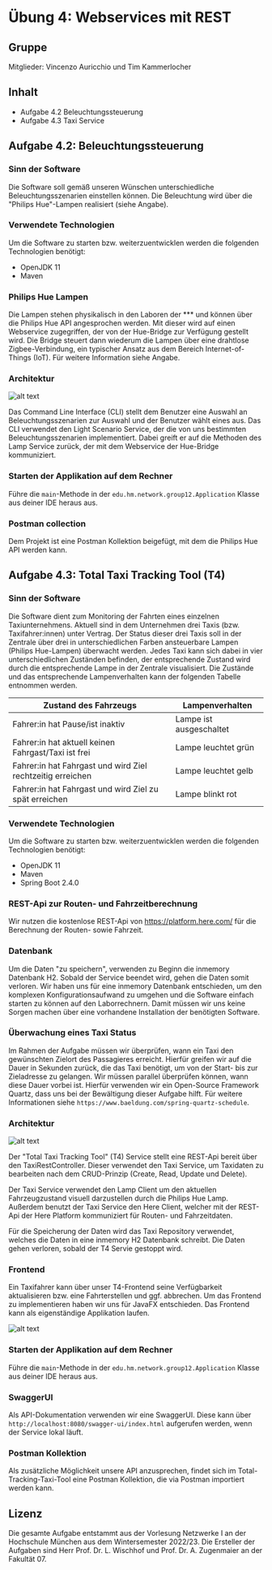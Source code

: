 # Übung 4: Webservices mit REST

## Gruppe
Mitglieder: Vincenzo Auricchio und Tim Kammerlocher

## Inhalt
- Aufgabe 4.2 Beleuchtungssteuerung
- Aufgabe 4.3 Taxi Service

## Aufgabe 4.2: Beleuchtungssteuerung

### Sinn der Software
Die Software soll gemäß unseren Wünschen unterschiedliche Beleuchtungsszenarien einstellen können. Die Beleuchtung wird über die "Philips Hue"-Lampen realisiert (siehe Angabe).

### Verwendete Technologien
Um die Software zu starten bzw. weiterzuentwicklen werden die folgenden Technologien benötigt:
- OpenJDK 11
- Maven

### Philips Hue Lampen
Die Lampen stehen physikalisch in den Laboren der *** und können über die Philips Hue API angesprochen werden. Mit dieser wird auf einen Webservice zugegriffen, der von der Hue-Bridge zur Verfügung gestellt wird. Die Bridge steuert dann wiederum die Lampen über eine drahtlose Zigbee-Verbindung, ein typischer Ansatz aus dem Bereich Internet-of-Things (IoT). Für weitere Information siehe Angabe.

### Architektur

![alt text](Aufgabe_4_2.png "Architektur")

Das Command Line Interface (CLI) stellt dem Benutzer eine Auswahl an Beleuchtungsszenarien zur Auswahl und der Benutzer wählt eines aus. Das CLI verwendet den Light Scenario Service, der die von uns bestimmten Beleuchtungsszenarien implementiert. Dabei greift er auf die Methoden des Lamp Service zurück, der mit dem Webservice der Hue-Bridge kommuniziert.

### Starten der Applikation auf dem Rechner
Führe die `main`-Methode in der `edu.hm.network.group12.Application` Klasse aus deiner IDE heraus aus.

### Postman collection
Dem Projekt ist eine Postman Kollektion beigefügt, mit dem die Philips Hue API werden kann.


## Aufgabe 4.3: Total Taxi Tracking Tool (T4)

### Sinn der Software
Die Software dient zum Monitoring der Fahrten eines einzelnen Taxiunternehmens. Aktuell sind in dem Unternehmen drei Taxis (bzw. Taxifahrer:innen) unter
Vertrag. Der Status dieser drei Taxis soll in der Zentrale über drei in unterschiedlichen
Farben ansteuerbare Lampen (Philips Hue-Lampen) überwacht werden. Jedes Taxi kann sich
dabei in vier unterschiedlichen Zuständen befinden, der entsprechende Zustand wird durch
die entsprechende Lampe in der Zentrale visualisiert. Die Zustände und das entsprechende Lampenverhalten kann der folgenden Tabelle entnommen werden.

| Zustand des Fahrzeugs      									| Lampenverhalten 			|
| ------------------------------------------------------------- | ------------------------- |
| Fahrer:in hat Pause/ist inaktiv								| Lampe ist ausgeschaltet   |
| Fahrer:in hat aktuell keinen Fahrgast/Taxi ist frei   		| Lampe leuchtet grün  		|
| Fahrer:in hat Fahrgast und wird Ziel rechtzeitig erreichen    | Lampe leuchtet gelb       |
| Fahrer:in hat Fahrgast und wird Ziel zu spät erreichen    	| Lampe blinkt rot       	|


### Verwendete Technologien
Um die Software zu starten bzw. weiterzuentwicklen werden die folgenden Technologien benötigt:
- OpenJDK 11
- Maven
- Spring Boot 2.4.0

### REST-Api zur Routen- und Fahrzeitberechnung
Wir nutzen die kostenlose REST-Api von https://platform.here.com/ für die Berechnung der Routen- sowie Fahrzeit.

### Datenbank
Um die Daten "zu speichern", verwenden zu Beginn die inmemory Datenbank H2. Sobald der Service beendet wird, gehen die Daten somit verloren. Wir haben uns für eine inmemory Datenbank entschieden, um den komplexen Konfigurationsaufwand zu umgehen und die Software einfach starten zu können auf den Laborrechnern. Damit müssen wir uns keine Sorgen machen über eine vorhandene Installation der benötigten Software.

### Überwachung eines Taxi Status
Im Rahmen der Aufgabe müssen wir überprüfen, wann ein Taxi den gewünschten Zielort des Passagieres erreicht. Hierfür greifen wir auf die Dauer in Sekunden zurück, die das Taxi benötigt, um von der Start- bis zur Zieladresse zu gelangen. Wir müssen parallel überprüfen können, wann diese Dauer vorbei ist. Hierfür verwenden wir ein Open-Source Framework Quartz, dass uns bei der Bewältigung dieser Aufgabe hilft. Für weitere Informationen siehe `https://www.baeldung.com/spring-quartz-schedule`.

### Architektur

![alt text](Aufgabe_4_3.png "Architektur")

Der "Total Taxi Tracking Tool" (T4) Service stellt eine REST-Api bereit über den TaxiRestController. Dieser verwendet den Taxi Service, um Taxidaten zu bearbeiten nach dem CRUD-Prinzip (Create, Read, Update und Delete). 

Der Taxi Service verwendet den Lamp Client um den aktuellen Fahrzeugzustand visuell darzustellen durch die Philips Hue Lamp. Außerdem benutzt der Taxi Service den Here Client, welcher mit der REST-Api der Here Platform kommuniziert für Routen- und Fahrzeitdaten.

Für die Speicherung der Daten wird das Taxi Repository verwendet, welches die Daten in eine inmemory H2 Datenbank schreibt. Die Daten gehen verloren, sobald der T4 Servie gestoppt wird.

### Frontend
Ein Taxifahrer kann über unser T4-Frontend seine Verfügbarkeit aktualisieren bzw. eine Fahrterstellen und ggf. abbrechen. Um das Frontend zu implementieren haben wir uns für JavaFX entschieden. Das Frontend kann als eigenständige Applikation laufen.

![alt text](Frontend.png "Frontend")


### Starten der Applikation auf dem Rechner
Führe die `main`-Methode in der `edu.hm.network.group12.Application` Klasse aus deiner IDE heraus aus.

### SwaggerUI
Als API-Dokumentation verwenden wir eine SwaggerUI. Diese kann über `http://localhost:8080/swagger-ui/index.html` aufgerufen werden, wenn der Service lokal läuft.

### Postman Kollektion
Als zusätzliche Möglichkeit unsere API anzusprechen, findet sich im Total-Tracking-Taxi-Tool eine Postman Kollektion, die via Postman importiert werden kann.

## Lizenz
Die gesamte Aufgabe entstammt aus der Vorlesung Netzwerke I an der Hochschule München aus dem Wintersemester 2022/23. Die Ersteller der Aufgaben sind Herr Prof. Dr. L. Wischhof und Prof. Dr. A. Zugenmaier an der Fakultät 07.


